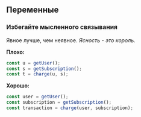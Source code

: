## Переменные

### Избегайте мысленного связывания

Явное лучше, чем неявное. 
*Ясность - это король.*

**Плохо:**

```ts
const u = getUser();
const s = getSubscription();
const t = charge(u, s);
```

**Хорошо:**

```ts
const user = getUser();
const subscription = getSubscription();
const transaction = charge(user, subscription);
```
